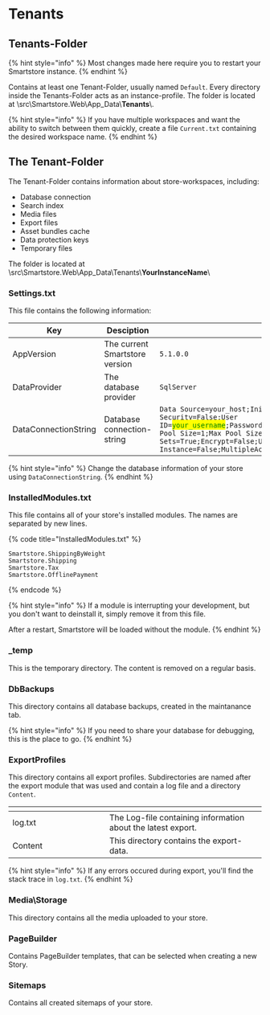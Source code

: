# Tenants

## Tenants-Folder

{% hint style="info" %}
Most changes made here require you to restart your Smartstore instance.
{% endhint %}

Contains at least one Tenant-Folder, usually named `Default`. Every directory inside the Tenants-Folder acts as an instance-profile. The folder is located at \src\Smartstore.Web\App\_Data\\**Tenants**\\.

{% hint style="info" %}
If you have multiple workspaces and want the ability to switch between them quickly, create a file `Current.txt` containing the desired workspace name.
{% endhint %}

## The Tenant-Folder

The Tenant-Folder contains information about store-workspaces, including:

* Database connection
* Search index
* Media files
* Export files
* Asset bundles cache
* Data protection keys
* Temporary files

The folder is located at \src\Smartstore.Web\App\_Data\Tenants\\**YourInstanceName**\\

### Settings.txt

This file contains the following information:

<table><thead><tr><th width="214">Key</th><th width="179">Desciption</th><th>Sample value</th></tr></thead><tbody><tr><td>AppVersion</td><td>The current Smartstore version</td><td><code>5.1.0.0</code></td></tr><tr><td>DataProvider</td><td>The database provider</td><td><code>SqlServer</code></td></tr><tr><td>DataConnectionString</td><td>Database connection-string</td><td><code>Data Source=your_host;Initial Catalog=</code><mark style="color:green;"><code>your_database</code></mark><code>;Integrated Security=False;User ID=</code><mark style="color:green;"><code>your_username</code></mark><code>;Password=</code><mark style="color:green;"><code>your_password</code></mark><code>;Enlist=False;Pooling=True;Min Pool Size=1;Max Pool Size=1024;Multiple Active Result Sets=True;Encrypt=False;User Instance=False;MultipleActiveResultSets=True</code></td></tr></tbody></table>

{% hint style="info" %}
Change the database information of your store using `DataConnectionString`.
{% endhint %}

### InstalledModules.txt

This file contains all of your store's installed modules. The names are separated by new lines.

{% code title="InstalledModules.txt" %}
```
Smartstore.ShippingByWeight
Smartstore.Shipping
Smartstore.Tax
Smartstore.OfflinePayment
```
{% endcode %}

{% hint style="info" %}
If a module is interrupting your development, but you don't want to deinstall it, simply remove it from this file.

After a restart, Smartstore will be loaded without the module.
{% endhint %}

### \_temp

This is the temporary directory. The content is removed on a regular basis.

### DbBackups

This directory contains all database backups, created in the maintanance tab.

{% hint style="info" %}
If you need to share your database for debugging, this is the place to go.
{% endhint %}

### ExportProfiles

This directory contains all export profiles. Subdirectories are named after the export module that was used and contain a log file and a directory `Content`.

<table data-header-hidden><thead><tr><th width="177"></th><th></th></tr></thead><tbody><tr><td>log.txt</td><td>The Log-file containing information about the latest export.</td></tr><tr><td>Content</td><td>This directory contains the export-data.</td></tr></tbody></table>

{% hint style="info" %}
If any errors occured during export, you'll find the stack trace in `log.txt`.
{% endhint %}

### Media\Storage

This directory contains all the media uploaded to your store.

### PageBuilder

Contains PageBuilder templates, that can be selected when creating a new Story.

### Sitemaps

Contains all created sitemaps of your store.
